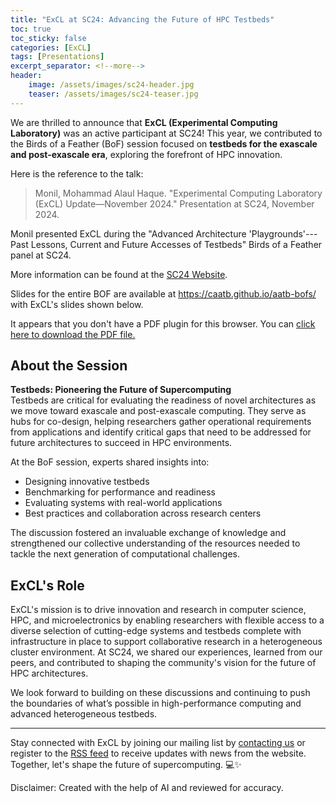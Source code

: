 ```yaml
---
title: "ExCL at SC24: Advancing the Future of HPC Testbeds"
toc: true
toc_sticky: false
categories: [ExCL]
tags: [Presentations]
excerpt_separator: <!--more-->
header:
    image: /assets/images/sc24-header.jpg
    teaser: /assets/images/sc24-teaser.jpg
---
```



We are thrilled to announce that **ExCL (Experimental Computing Laboratory)** was an active participant at SC24! This year, we contributed to the Birds of a Feather (BoF) session focused on **testbeds for the exascale and post-exascale era**, exploring the forefront of HPC innovation.

<!--more-->

Here is the reference to the talk:
> Monil, Mohammad Alaul Haque. "Experimental Computing Laboratory (ExCL) Update—November 2024." Presentation at SC24, November 2024.

Monil presented ExCL during the "Advanced Architecture 'Playgrounds'---Past Lessons, Current and Future Accesses of Testbeds" Birds of a Feather panel at SC24.

More information can be found at the [SC24 Website](https://sc24.conference-program.com/presentation/?id=bof209&sess=sess660).

Slides for the entire BOF are available at <https://caatb.github.io/aatb-bofs/> with ExCL's slides shown below.

<object data='{% link /assets/presentations/2024-11-sc24-excl-slides.pdf %}' type='application/pdf' width='560' height='700'><p>It appears that you don't have a PDF plugin for this browser. You can <a href='{% link /assets/presentations/2024-11-sc24-excl-slides.pdf %}'>click here to download the PDF file.</a></p></object>

## About the Session

**Testbeds: Pioneering the Future of Supercomputing**  
Testbeds are critical for evaluating the readiness of novel architectures as we move toward exascale and post-exascale computing. They serve as hubs for co-design, helping researchers gather operational requirements from applications and identify critical gaps that need to be addressed for future architectures to succeed in HPC environments.

At the BoF session, experts shared insights into:

- Designing innovative testbeds  
- Benchmarking for performance and readiness  
- Evaluating systems with real-world applications  
- Best practices and collaboration across research centers  

The discussion fostered an invaluable exchange of knowledge and strengthened our collective understanding of the resources needed to tackle the next generation of computational challenges.

## ExCL's Role

ExCL's mission is to drive innovation and research in computer science, HPC, and microelectronics by enabling researchers with flexible access to a diverse selection of cutting-edge systems and testbeds complete with infrastructure in place to support collaborative research in a heterogeneous cluster environment. At SC24, we shared our experiences, learned from our peers, and contributed to shaping the community's vision for the future of HPC architectures.

We look forward to building on these discussions and continuing to push the boundaries of what’s possible in high-performance computing and advanced heterogeneous testbeds.

---

Stay connected with ExCL by joining our mailing list by [contacting us](mailto:excl-help@ornl.gov) or register to the [RSS feed](https://www.excl.ornl.gov/feed.xml) to receive updates with news from the website. Together, let's shape the future of supercomputing. 💻✨  

Disclaimer: Created with the help of AI and reviewed for accuracy.

